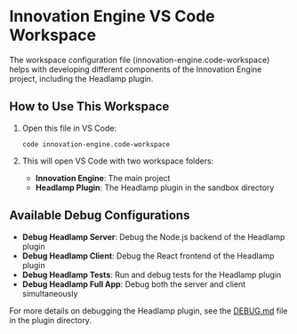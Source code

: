 # Innovation Engine VS Code Workspace

The workspace configuration file (innovation-engine.code-workspace) helps with developing different components of the Innovation Engine project, including the Headlamp plugin.

## How to Use This Workspace

1. Open this file in VS Code:
   ```
   code innovation-engine.code-workspace
   ```

2. This will open VS Code with two workspace folders:
   - **Innovation Engine**: The main project
   - **Headlamp Plugin**: The Headlamp plugin in the sandbox directory

## Available Debug Configurations

- **Debug Headlamp Server**: Debug the Node.js backend of the Headlamp plugin
- **Debug Headlamp Client**: Debug the React frontend of the Headlamp plugin
- **Debug Headlamp Tests**: Run and debug tests for the Headlamp plugin
- **Debug Headlamp Full App**: Debug both the server and client simultaneously

For more details on debugging the Headlamp plugin, see the [DEBUG.md](./sandbox/innovation-engine-headlamp/DEBUG.md) file in the plugin directory.
